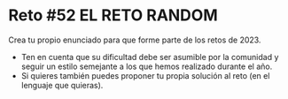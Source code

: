 <!-- trunk-ignore-all(prettier) -->
# Reto #52 EL RETO RANDOM

Crea tu propio enunciado para que forme parte de los retos de 2023.

* Ten en cuenta que su dificultad debe ser asumible por la comunidad y seguir un estilo semejante a los que hemos realizado durante el año.
* Si quieres también puedes proponer tu propia solución al reto (en el lenguaje que quieras).
